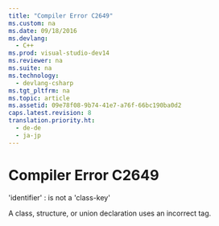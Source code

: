 ```yaml
---
title: "Compiler Error C2649"
ms.custom: na
ms.date: 09/18/2016
ms.devlang: 
  - C++
ms.prod: visual-studio-dev14
ms.reviewer: na
ms.suite: na
ms.technology: 
  - devlang-csharp
ms.tgt_pltfrm: na
ms.topic: article
ms.assetid: 09e78f08-9b74-41e7-a76f-66bc190ba0d2
caps.latest.revision: 8
translation.priority.ht: 
  - de-de
  - ja-jp
---
```

# Compiler Error C2649
'identifier' : is not a 'class-key'  
  
 A class, structure, or union declaration uses an incorrect tag.